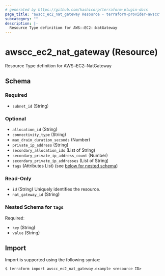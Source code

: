 ```yaml
---
# generated by https://github.com/hashicorp/terraform-plugin-docs
page_title: "awscc_ec2_nat_gateway Resource - terraform-provider-awscc"
subcategory: ""
description: |-
  Resource Type definition for AWS::EC2::NatGateway
---
```


# awscc_ec2_nat_gateway (Resource)

Resource Type definition for AWS::EC2::NatGateway



<!-- schema generated by tfplugindocs -->
## Schema

### Required

- `subnet_id` (String)

### Optional

- `allocation_id` (String)
- `connectivity_type` (String)
- `max_drain_duration_seconds` (Number)
- `private_ip_address` (String)
- `secondary_allocation_ids` (List of String)
- `secondary_private_ip_address_count` (Number)
- `secondary_private_ip_addresses` (List of String)
- `tags` (Attributes List) (see [below for nested schema](#nestedatt--tags))

### Read-Only

- `id` (String) Uniquely identifies the resource.
- `nat_gateway_id` (String)

<a id="nestedatt--tags"></a>
### Nested Schema for `tags`

Required:

- `key` (String)
- `value` (String)

## Import

Import is supported using the following syntax:

```shell
$ terraform import awscc_ec2_nat_gateway.example <resource ID>
```
